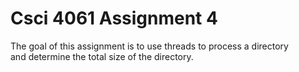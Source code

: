 Csci 4061 Assignment 4
=================================

The goal of this assignment is to use threads to process a directory  
and determine the total size of the directory.
